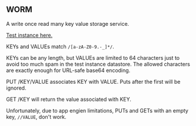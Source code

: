 WORM
----

A write once read many key value storage service.

[Test instance here.](http://rodarmor-worm.appspot.com)

KEYs and VALUEs match `/[a-zA-Z0-9.-_]*/`.

KEYs can be any length, but VALUEs are limited to 64 characters just to avoid too much spam in the test instance datastore. The allowed characters are exactly enough for URL-safe base64 encoding.

PUT /KEY/VALUE associates KEY with VALUE. Puts after the first will be ignored.

GET /KEY will return the value associated with KEY.

Unfortunately, due to app engien limitations, PUTs and GETs with an empty key, `//VALUE`, don't work.
